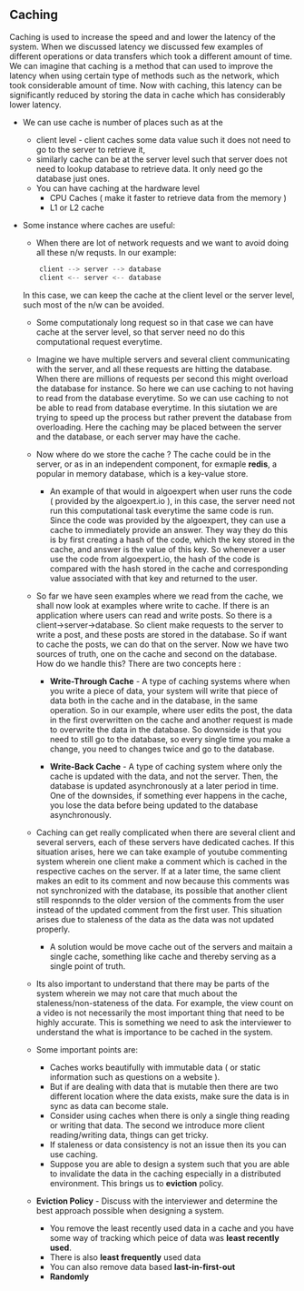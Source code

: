 ## Caching
Caching is used to increase the speed and and lower the latency of the system. When we discussed latency we discussed few examples of different operations or data transfers which took a different amount of time. We can imagine that caching is a method that can used to improve the latency when using certain type of methods such as the network, which took considerable amount of time. Now with caching, this latency can be significantly reduced by storing the data in cache which has considerably lower latency.

- We can use cache is number of places such as at the 
	- client level - client caches some data value such it does not need to go to the server to retrieve it, 
	- similarly cache can be at the server level such that server does not need to lookup database to retrieve data. It only need go the database just ones.
	- You can have caching at the hardware level 
		- CPU Caches ( make it faster to retrieve data from the memory )
		- L1 or L2 cache
- Some instance where caches are useful:
	- When there are lot of network requests and we want to avoid doing all these n/w requsts. In our example:	
	```cpp
		client --> server --> database
		client <-- server <-- database 	
	```
	In this case, we can keep the cache at the client level or the server level, such most of the n/w can be avoided.

	- Some computationaly long request so in that case we can have cache at the server level, so that server need no do this computational request everytime.
	
	- Imagine we have multiple servers and several client communicating with the server, and all these requests are hitting the database. When there are millions of requests per second this might overload the database for instance. So here we can use caching to not having to read from the database everytime. So we can use caching to not be able to read from database everytime. In this siutation we are trying to speed up the process but rather prevent the database from overloading. Here the caching may be placed between the server and the database, or each server may have the cache.

	- Now where do we store the cache ? The cache could be in the server, or as in an independent component, for exmaple **redis**, a popular in memory database, which is a key-value store.
		- An example of that would in algoexpert when user runs the code ( provided by the algoexpert.io ), in this case, the server need not run this computational task everytime the same code is run. Since the code was provided by the algoexpert, they can use a cache to immediately provide an answer. They way they do this is by first creating a hash of the code, which the key stored in the cache, and answer is the value of this key. So whenever a user use the code from algoexpert.io, the hash of the code is compared with the hash stored in the cache and corresponding value associated with that key and returned to the user.

	- So far we have seen examples where we read from the cache, we shall now look at examples where write to cache. If there is an application where users can read and write posts. So there is a client->server->database. So client make requests to the server to write a post, and these posts are stored in the database. So if want to cache the posts, we can do that on the server. Now we have two sources of truth, one on the cache and second on the database. How do we handle this? There are two concepts here : 

		- **Write-Through Cache** - A type of caching systems where when you write a piece of data, your system will write that piece of data both in the cache and in the database, in the same operation. So in our example, where user edits the post, the data in the first overwritten on the cache and another request is made to overwrite the data in the database. So downside is that you need to still go to the database, so every single time you make a change, you need to changes twice and go to the database.

		- **Write-Back Cache** - A type of caching system where only the cache is updated with the data, and not the server. Then, the database is updated asynchronously at a later period in time. One of the downsides, if something ever happens in the cache, you lose the data before being updated to the database asynchronously.

	- Caching can get really complicated when there are several client and several servers, each of these servers have dedicated caches. If this situation arises, here we can take example of youtube commenting system wherein one client make a comment which is cached in the respective caches on the server. If at a later time, the same client makes an edit to its comment and now because this comments was not synchronized with the database, its possible that another client still responnds to the older version of the comments from the user instead of the updated comment from the first user. This situation arises due to staleness of the data as the data was not updated properly.
		- A solution would be move cache out of the servers and maitain a single cache, something like cache and thereby serving as a single point of truth.

	- Its also important to understand that there may be parts of the system wherein we may not care that much about the staleness/non-stateness of the data. For example, the view count on a video is not necessarily the most important thing that need to be highly accurate. This is something we need to ask the interviewer to understand the what is importance to be cached in the system.

	- Some important points are: 
		- Caches works beautifully with immutable data ( or static information such as questions on a website ).
		- But if are dealing with data that is mutable then there are two different location where the data exists, make sure the data is in sync as data can become stale. 
		- Consider using caches when there is only a single thing reading or writing that data. The second we introduce more client reading/writing data, things can get tricky.
		- If staleness or data consistency is not an issue then its you can use caching.
		- Suppose you are able to design a system such that you are able to invalidate the data in the caching especially in a distributed environment. This brings us to **eviction** policy.

	- **Eviction Policy** - Discuss with the interviewer and determine the best approach possible when designing a system.
		- You remove the least recently used data in a cache and you have some way of tracking which peice of data was **least recently used**. 
		- There is also **least frequently** used data
		- You can also remove data based **last-in-first-out**
		- **Randomly**
